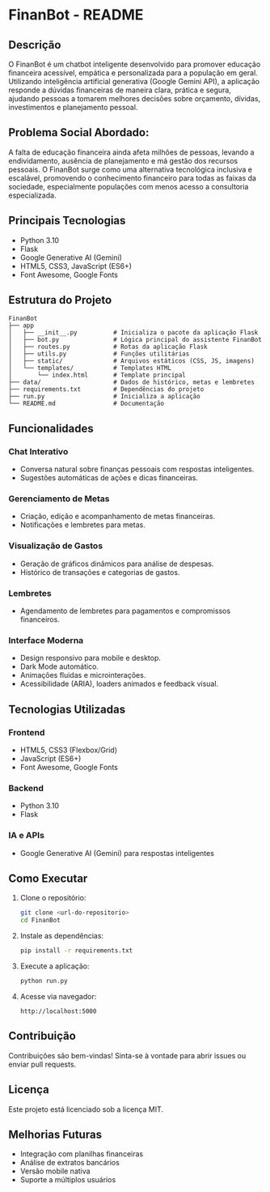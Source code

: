 # FinanBot - README

## Descrição
O FinanBot é um chatbot inteligente desenvolvido para promover educação financeira acessível, empática e personalizada para a população em geral. Utilizando inteligência artificial generativa (Google Gemini API), a aplicação responde a dúvidas financeiras de maneira clara, prática e segura, ajudando pessoas a tomarem melhores decisões sobre orçamento, dívidas, investimentos e planejamento pessoal.

## Problema Social Abordado:
A falta de educação financeira ainda afeta milhões de pessoas, levando a endividamento, ausência de planejamento e má gestão dos recursos pessoais. O FinanBot surge como uma alternativa tecnológica inclusiva e escalável, promovendo o conhecimento financeiro para todas as faixas da sociedade, especialmente populações com menos acesso a consultoria especializada.

## Principais Tecnologias
- Python 3.10
- Flask
- Google Generative AI (Gemini)
- HTML5, CSS3, JavaScript (ES6+)
- Font Awesome, Google Fonts

## Estrutura do Projeto

```
FinanBot
├── app
│   ├── __init__.py          # Inicializa o pacote da aplicação Flask
│   ├── bot.py               # Lógica principal do assistente FinanBot
│   ├── routes.py            # Rotas da aplicação Flask
│   ├── utils.py             # Funções utilitárias
│   ├── static/              # Arquivos estáticos (CSS, JS, imagens)
│   └── templates/           # Templates HTML
│       └── index.html       # Template principal
├── data/                    # Dados de histórico, metas e lembretes
├── requirements.txt         # Dependências do projeto
├── run.py                   # Inicializa a aplicação
└── README.md                # Documentação
```

## Funcionalidades

### Chat Interativo
- Conversa natural sobre finanças pessoais com respostas inteligentes.
- Sugestões automáticas de ações e dicas financeiras.

### Gerenciamento de Metas
- Criação, edição e acompanhamento de metas financeiras.
- Notificações e lembretes para metas.

### Visualização de Gastos
- Geração de gráficos dinâmicos para análise de despesas.
- Histórico de transações e categorias de gastos.

### Lembretes
- Agendamento de lembretes para pagamentos e compromissos financeiros.

### Interface Moderna
- Design responsivo para mobile e desktop.
- Dark Mode automático.
- Animações fluidas e microinterações.
- Acessibilidade (ARIA), loaders animados e feedback visual.

## Tecnologias Utilizadas

### Frontend
- HTML5, CSS3 (Flexbox/Grid)
- JavaScript (ES6+)
- Font Awesome, Google Fonts

### Backend
- Python 3.10
- Flask

### IA e APIs
- Google Generative AI (Gemini) para respostas inteligentes

## Como Executar

1. Clone o repositório:
   ```bash
   git clone <url-do-repositorio>
   cd FinanBot
   ```

2. Instale as dependências:
   ```bash
   pip install -r requirements.txt
   ```

3. Execute a aplicação:
   ```bash
   python run.py
   ```

4. Acesse via navegador:
   ```
   http://localhost:5000
   ```

## Contribuição

Contribuições são bem-vindas! Sinta-se à vontade para abrir issues ou enviar pull requests.

## Licença

Este projeto está licenciado sob a licença MIT.


## Melhorias Futuras

- Integração com planilhas financeiras
- Análise de extratos bancários
- Versão mobile nativa
- Suporte a múltiplos usuários

